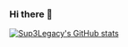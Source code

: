 ### Hi there 👋

[![Sup3Legacy's GitHub stats](https://github-readme-stats.vercel.app/api?username=Sup3Legacy)](https://github.com/anuraghazra/github-readme-stats)


<!--
**Sup3Legacy/Sup3Legacy** is a ✨ _special_ ✨ repository because its `README.md` (this file) appears on your GitHub profile.

Here are some ideas to get you started:

- 🔭 I’m currently working on ...
- 🌱 I’m currently learning ...
- 👯 I’m looking to collaborate on ...
- 🤔 I’m looking for help with ...
- 💬 Ask me about ...
- 📫 How to reach me: ...
- 😄 Pronouns: ...
- ⚡ Fun fact: ...
-->
